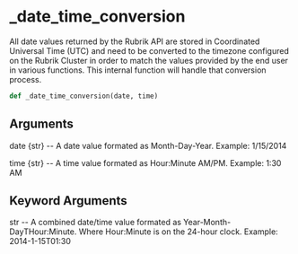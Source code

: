 # _date_time_conversion

All date values returned by the Rubrik API are stored in Coordinated Universal Time (UTC) and need to be converted to the timezone configured on the Rubrik Cluster in order to match the values provided by the end user in various functions. This internal function will handle that conversion process.

```py
def _date_time_conversion(date, time)
```

## Arguments
date {str} -- A date value formated as Month-Day-Year. Example: 1/15/2014

time {str} -- A time value formated as Hour:Minute AM/PM. Example: 1:30 AM


## Keyword Arguments
str -- A combined date/time value formated as Year-Month-DayTHour:Minute. Where Hour:Minute is on the 24-hour clock. Example: 2014-1-15T01:30



